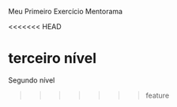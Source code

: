 Meu Primeiro Exercício Mentorama

<<<<<<< HEAD

terceiro nível
=======
Segundo nível
>>>>>>> feature

